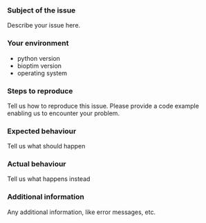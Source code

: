 ### Subject of the issue
Describe your issue here.

### Your environment
* python version
* bioptim version
* operating system

### Steps to reproduce
Tell us how to reproduce this issue. 
Please provide a code example enabling us to encounter your problem.

### Expected behaviour
Tell us what should happen

### Actual behaviour
Tell us what happens instead

### Additional information
Any additional information, like error messages, etc.